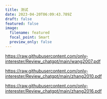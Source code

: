 ```yaml
---
title: 测试
date: 2023-04-20T06:09:43.789Z
draft: false
featured: false
image:
  filename: featured
  focal_point: Smart
  preview_only: false
---
```

https://raw.githubusercontent.com/only-interester/Review_chatgpt/main/wang2007.pdf

https://raw.githubusercontent.com/only-interester/Review_chatgpt/main/zhang2010.pdf

https://raw.githubusercontent.com/only-interester/Review_chatgpt/main/zhang2016.pdf
